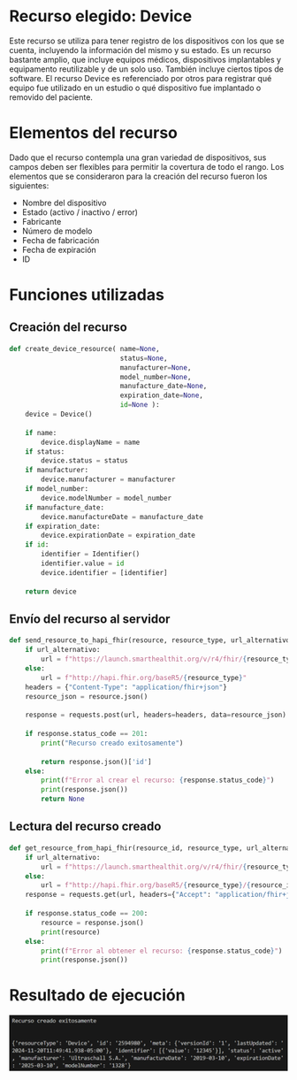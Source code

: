 # Recurso elegido: Device

Este recurso se utiliza para tener registro de los dispositivos con los que se cuenta, incluyendo la información del mismo y su estado. 
Es un recurso bastante amplio, que incluye equipos médicos, dispositivos implantables y equipamento reutilizable y de un solo uso. También 
incluye ciertos tipos de software. El recurso Device es referenciado por otros para registrar qué equipo fue utilizado en un estudio o qué
dispositivo fue implantado o removido del paciente.

# Elementos del recurso

Dado que el recurso contempla una gran variedad de dispositivos, sus campos deben ser flexibles para permitir la covertura de todo el rango.
Los elementos que se consideraron para la creación del recurso fueron los siguientes:

* Nombre del dispositivo
* Estado (activo / inactivo / error)
* Fabricante
* Número de modelo
* Fecha de fabricación
* Fecha de expiración
* ID

# Funciones utilizadas

## Creación del recurso

```python
def create_device_resource( name=None,
                            status=None,
                            manufacturer=None,
                            model_number=None,
                            manufacture_date=None,
                            expiration_date=None,
                            id=None ):
    device = Device()
    
    if name:
        device.displayName = name
    if status:
        device.status = status
    if manufacturer:
        device.manufacturer = manufacturer
    if model_number:
        device.modelNumber = model_number
    if manufacture_date:
        device.manufactureDate = manufacture_date
    if expiration_date:
        device.expirationDate = expiration_date
    if id:
        identifier = Identifier()
        identifier.value = id
        device.identifier = [identifier]

    return device
```

## Envío del recurso al servidor

```python
def send_resource_to_hapi_fhir(resource, resource_type, url_alternativo = False):
    if url_alternativo:
        url = f"https://launch.smarthealthit.org/v/r4/fhir/{resource_type}"
    else:
        url = f"http://hapi.fhir.org/baseR5/{resource_type}"
    headers = {"Content-Type": "application/fhir+json"}
    resource_json = resource.json()

    response = requests.post(url, headers=headers, data=resource_json)

    if response.status_code == 201:
        print("Recurso creado exitosamente")
        
        return response.json()['id']
    else:
        print(f"Error al crear el recurso: {response.status_code}")
        print(response.json())
        return None
```

## Lectura del recurso creado

```python
def get_resource_from_hapi_fhir(resource_id, resource_type, url_alternativo = False):
    if url_alternativo:
        url = f"https://launch.smarthealthit.org/v/r4/fhir/{resource_type}/{resource_id}"
    else:
        url = f"http://hapi.fhir.org/baseR5/{resource_type}/{resource_id}"
    response = requests.get(url, headers={"Accept": "application/fhir+json"})

    if response.status_code == 200:
        resource = response.json()
        print(resource)
    else:
        print(f"Error al obtener el recurso: {response.status_code}")
        print(response.json())
```

# Resultado de ejecución

<img src="ejecución_3c.png" width="1000" style="height:auto;">
